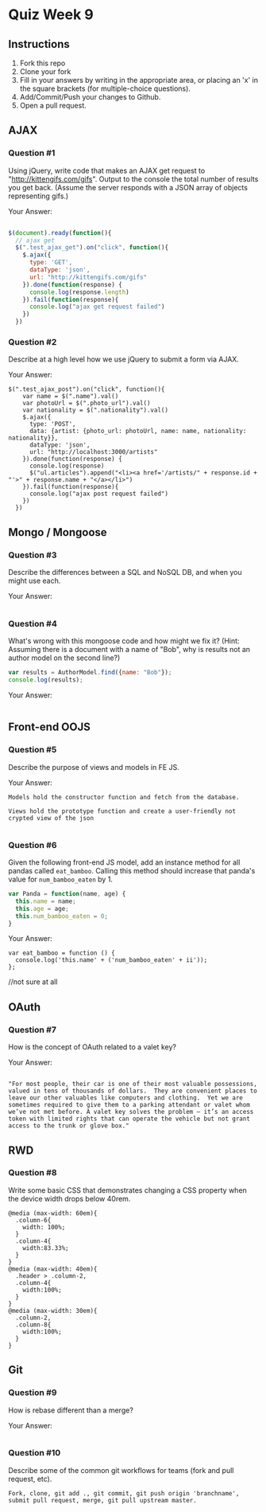 # Quiz Week 9

## Instructions

1. Fork this repo
2. Clone your fork
3. Fill in your answers by writing in the appropriate area, or placing an 'x' in
the square brackets (for multiple-choice questions).
4. Add/Commit/Push your changes to Github.
5. Open a pull request.

## AJAX

### Question #1

Using jQuery, write code that makes an AJAX get request to "http://kittengifs.com/gifs". Output to the console the total number of results you get back. (Assume the server responds with a JSON array of objects representing gifs.)

Your Answer:
```js

$(document).ready(function(){
  // ajax get
  $(".test_ajax_get").on("click", function(){
    $.ajax({
      type: 'GET',
      dataType: 'json',
      url: "http://kittengifs.com/gifs"
    }).done(function(response) {
      console.log(response.length)
    }).fail(function(response){
      console.log("ajax get request failed")
    })
  })
```

### Question #2

Describe at a high level how we use jQuery to submit a form via AJAX.

Your Answer:
```  
$(".test_ajax_post").on("click", function(){
    var name = $(".name").val()
    var photoUrl = $(".photo_url").val()
    var nationality = $(".nationality").val()
    $.ajax({
      type: 'POST',
      data: {artist: {photo_url: photoUrl, name: name, nationality: nationality}},
      dataType: 'json',
      url: "http://localhost:3000/artists"
    }).done(function(response) {
      console.log(response)
      $("ul.articles").append("<li><a href='/artists/" + response.id + "'>" + response.name + "</a></li>")
    }).fail(function(response){
      console.log("ajax post request failed")
    })
  })

```


## Mongo / Mongoose

### Question #3

Describe the differences between a SQL and NoSQL DB, and when you might use each.

Your Answer:
```SQL is for relational NoSQL is for non-relational
```


### Question #4

What's wrong with this mongoose code and how might we fix it?
(Hint: Assuming there is a document with a name of "Bob", why is results not an author model on the second line?)

```js
var results = AuthorModel.find({name: "Bob"});
console.log(results);
```

Your Answer:
```I think you just need '.findById'

```

## Front-end OOJS

### Question #5

Describe the purpose of views and models in FE JS.

Your Answer:
```
Models hold the constructor function and fetch from the database.

Views hold the prototype function and create a user-friendly not crypted view of the json


```

### Question #6

Given the following front-end JS model, add an instance method for all pandas called `eat_bamboo`. Calling this method should increase that panda's value for `num_bamboo_eaten` by 1.

```js
var Panda = function(name, age) {
  this.name = name;
  this.age = age;
  this.num_bamboo_eaten = 0;
}
```

Your Answer:
```
var eat_bamboo = function () {
  console.log('this.name' + ('num_bamboo_eaten' + ii'));
};
```
//not sure at all


## OAuth

### Question #7

How is the concept of OAuth related to a valet key?

Your Answer:
```

"For most people, their car is one of their most valuable possessions, valued in tens of thousands of dollars.  They are convenient places to leave our other valuables like computers and clothing.  Yet we are sometimes required to give them to a parking attendant or valet whom we’ve not met before. A valet key solves the problem – it’s an access token with limited rights that can operate the vehicle but not grant access to the trunk or glove box."

```


## RWD

### Question #8

Write some basic CSS that demonstrates changing a CSS property when the device width drops below 40rem.

```
@media (max-width: 60em){
  .column-6{
    width: 100%;
  }
  .column-4{
    width:83.33%;
  }
}
@media (max-width: 40em){
  .header > .column-2,
  .column-4{
    width:100%;
  }
}
@media (max-width: 30em){
  .column-2,
  .column-8{
    width:100%;
  }
}

```

## Git

### Question #9

How is rebase different than a merge?

Your Answer:
```rebase is when you switch out the master for a new master branch

```

### Question #10

Describe some of the common git workflows for teams (fork and pull request, etc).

```
Fork, clone, git add ., git commit, git push origin 'branchname', submit pull request, merge, git pull upstream master.

```
